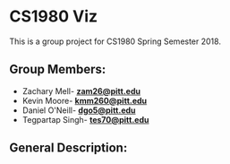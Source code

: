 #	CS1980 Viz

This is a group project for CS1980 Spring Semester 2018.

##	Group Members:
*	Zachary Mell-		**zam26@pitt.edu**
*	Kevin Moore-		**kmm260@pitt.edu**
*	Daniel O'Neill-		**dgo5@pitt.edu**
*	Tegpartap Singh-	**tes70@pitt.edu**

##	General Description:
